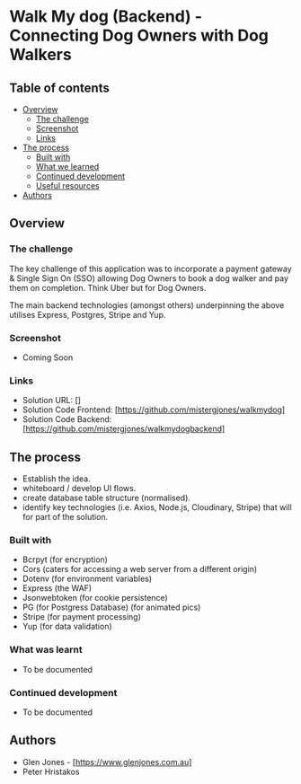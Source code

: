 # Walk My dog (Backend) - Connecting Dog Owners with Dog Walkers

## Table of contents

-   [Overview](#overview)
    -   [The challenge](#the-challenge)
    -   [Screenshot](#screenshot)
    -   [Links](#links)
-   [The process](#the-process)
    -   [Built with](#built-with)
    -   [What we learned](#what-we-learned)
    -   [Continued development](#continued-development)
    -   [Useful resources](#useful-resources)
-   [Authors](#authors)

## Overview

### The challenge

The key challenge of this application was to incorporate a payment gateway & Single Sign On (SSO) allowing Dog Owners to book a dog walker and pay them on completion. Think Uber but for Dog Owners.

The main backend technologies (amongst others) underpinning the above utilises Express, Postgres, Stripe and Yup.

### Screenshot

-   Coming Soon
<!-- ![Example screenshot](screenshot.png) -->

### Links

-   Solution URL: []
-   Solution Code Frontend: [https://github.com/mistergjones/walkmydog]
-   Solution Code Backend: [https://github.com/mistergjones/walkmydogbackend]

## The process

-   Establish the idea.
-   whiteboard / develop UI flows.
-   create database table structure (normalised).
-   identify key technologies (i.e. Axios, Node.js, Cloudinary, Stripe) that will for part of the solution.

### Built with

-   Bcrpyt (for encryption)
-   Cors (caters for accessing a web server from a different origin)
-   Dotenv (for environment variables)
-   Express (the WAF)
-   Jsonwebtoken (for cookie persistence)
-   PG (for Postgress Database) (for animated pics)
-   Stripe (for payment processing)
-   Yup (for data validation)

### What was learnt

-   To be documented

<!-- 1. Really enjoyed defining my own mathematical functions to calculate moving averages and RSI. The function below demonstrates the requirement to push a rolling 14 day average into an array for subsequent use.

```js
function calculateFirst14DayAverage(movingAverageDays, theDataArray) {
    var tempArray = [];
    var runningTotal = 0;
    for (i = 0; i < movingAverageDays; i++) {
        runningTotal = runningTotal + theDataArray[i];
    }

    tempArray.push(runningTotal / movingAverageDays);

    return tempArray;
}
``` -->

### Continued development

-   To be documented

## Authors

-   Glen Jones - [https://www.glenjones.com.au]
-   Peter Hristakos
